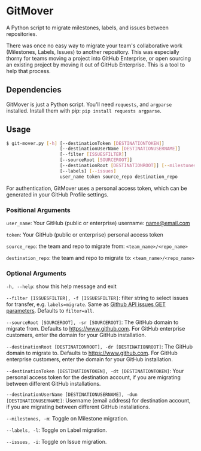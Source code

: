 # GitMover
A Python script to migrate milestones, labels, and issues between repositories.

There was once no easy way to migrate your team's collaborative work (Milestones, Labels, Issues) to another repository. This was especially thorny for teams moving a project into GitHub Enterprise, or open sourcing an existing project by moving it out of GitHub Enterprise. This is a tool to help that process.

## Dependencies
GitMover is just a Python script. You'll need `requests`, and `argparse` installed.
Install them with pip: `pip install requests argparse`.

## Usage
```bash
$ git-mover.py [-h] [--destinationToken [DESTINATIONTOKEN]]
                    [--destinationUserName [DESTINATIONUSERNAME]]
                    [--filter [ISSUESFILTER]]
                    [--sourceRoot [SOURCEROOT]]
                    [--destinationRoot [DESTINATIONROOT]] [--milestones]
                    [--labels] [--issues]
                    user_name token source_repo destination_repo
```

For authentication, GitMover uses a personal access token, which can be generated in your GitHub Profile settings.

### Positional Arguments
  `user_name`: Your GitHub (public or enterprise) username: name@email.com
  
  `token`: Your GitHub (public or enterprise) personal access token
  
  `source_repo`: the team and repo to migrate from: `<team_name>/<repo_name>`
  
  `destination_repo`: the team and repo to migrate to: `<team_name>/<repo_name>`
  
### Optional Arguments
  `-h, --help`: show this help message and exit

  `--filter [ISSUESFILTER], -f [ISSUESFILTER]`: filter string to select issues for transfer, e.g. `labels=migrate`. Same as [Github API issues GET parameters](https://developer.github.com/v3/issues/#parameters). Defaults to `filter=all`.

  `--sourceRoot [SOURCEROOT], -sr [SOURCEROOT]`: The GitHub domain to migrate from. Defaults to https://www.github.com. For GitHub enterprise customers, enter the domain for your GitHub installation.
  
  `--destinationRoot [DESTINATIONROOT], -dr [DESTINATIONROOT]`: The GitHub domain to migrate to. Defaults to https://www.github.com. For GitHub enterprise customers, enter the domain for your GitHub installation.
  
  `--destinationToken [DESTINATIONTOKEN], -dt [DESTINATIONTOKEN]`: Your personal access token for the destination account, if you are migrating between different GitHub installations.
  
  `--destinationUserName [DESTINATIONUSERNAME], -dun [DESTINATIONUSERNAME]`: Username (email address) for destination account, if you are migrating between different GitHub installations.
  
  `--milestones, -m`: Toggle on Milestone migration.
  
  `--labels, -l`: Toggle on Label migration.
  
  `--issues, -i`: Toggle on Issue migration.
